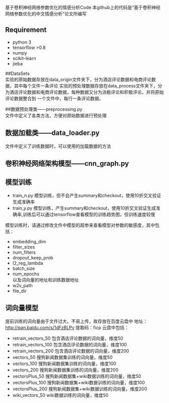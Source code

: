 基于卷积神经网络参数优化的情感分析Code
本github上的代码是“基于卷积神经网络参数优化的中文情感分析”论文所编写


## Requirement 	
- python 3 	
- tensorflow >0.8 	
- numpy 	
- scikit-learn 	
- jieba 	

##DataSets	
实验的原始数据存放在data_origin文件夹下，分为酒店评论数据和电商评论数据，其中每个文件一条评论
实验的预处理数据存放在data_process文件夹下，分为酒店评论数据和电商评论数据，每种数据又分为消极评论和积极评论，并将原始评论数据整合到
一个文件中，每行一条评论数据。

##数据预处理类——preprocessing.py	
文件中定义了各类方法，方便对原始数据进行预处理

## 数据加载类——data_loader.py
文件中定义了训练数据时，可以使用的加载数据的方法

## 卷积神经网络架构模型——cnn_graph.py
	
## 模型训练
- train_n.py      模型训练，但不会产生summary和checkout，使用10折交叉验证生成准确率
- train_y.py      模型训练，产生summary和checkout，使用10折交叉验证生成准确率,训练后可以通过tensorflow查看模型的训练趋势图，但训练速度较慢
	
模型训练时，请通过修改文件中模型的超参来查看模型对参数的敏感度，其中包括：
- embedding_dim
- filter_sizes
- num_filters
- dropout_keep_prob 
- l2_reg_lambda
- batch_size
- num_epochs	
以及词向量的地址和训练数据地址
- w2v_path
- file_dir

## 词向量模型
提前训练的词向量由于文件过大，不易上传，故存放在百度云盘中
地址：http://pan.baidu.com/s/1dFzBLPv  提取码：ficp
云盘中包括：
- retrain_vectors_50      包含酒店评论数据的词向量，维度50
- retrain_vectors_100      包含酒店评论数据的词向量，维度100
- retrain_vectors_200      包含酒店评论数据的词向量，维度200
- vectors_50      搜狗新闻数据集训练的词向量，维度50
- vectors_100      搜狗新闻数据集训练的词向量，维度100
- vectors_200      搜狗新闻数据集训练的词向量，维度200
- vectorsPlus_50      搜狗新闻数据集+wiki数据训练的词向量，维度50
- vectorsPlus_100      搜狗新闻数据集+wiki数据训练的词向量，维度100
- vectorsPlus_200      搜狗新闻数据集+wiki数据训练的词向量，维度200
- wiki_vectors_50      wiki数据训练的词向量，维度50
